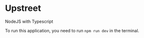 # Upstreet
NodeJS with Typescript

To run this application, you need to run `npm run dev` in the terminal.
